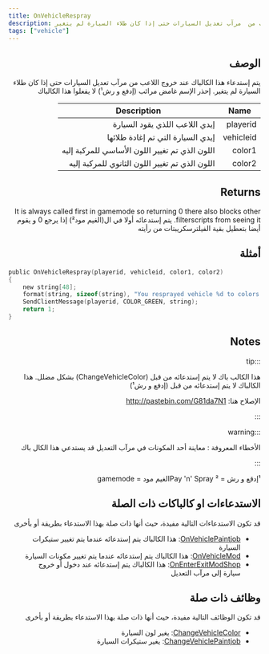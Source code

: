 ```yaml
---
title: OnVehicleRespray
description: يتم إستدعاء هذا الكالباك عند خروج اللاعب من  مرآب تعديل السيارات حتى إذا كان طلاء السيارة لم يتغير
tags: ["vehicle"]
---
```


<div dir="rtl" style={{ textAlign: "right" }}>
    
## الوصف

يتم إستدعاء هذا الكالباك عند خروج اللاعب من  مرآب تعديل السيارات حتى إذا كان طلاء السيارة لم يتغير. إحذر الإسم غامض مرائب (إدفع و رش¹) لا يفعلوا هذا الكالباك




| Name      | Description                                                  |
| --------- | ------------------------------------------------------------ |
| playerid  | إيدي اللاعب اللذي يقود السيارة                              |
| vehicleid | إيدي السيارة التي تم إغادة طلائها                           |
| color1    | اللون الذي تم تغيير اللون الأساسي للمركبة إليه             |
| color2    | اللون الذي تم تغيير اللون الثانوي للمركبة إليه           |

## Returns

It is always called first in gamemode so returning 0 there also blocks other filterscripts from seeing it.
يتم إستدعائه أولا في ال(الغيم مود²) إذا يرجع 0 و يقوم أيضا بتعطيل بقية الفيلترسكريبتات من رأيته


## أمثلة

</div>

```c
public OnVehicleRespray(playerid, vehicleid, color1, color2)
{
    new string[48];
    format(string, sizeof(string), "You resprayed vehicle %d to colors %d and %d!", vehicleid, color1, color2);
    SendClientMessage(playerid, COLOR_GREEN, string);
    return 1;
}
```

<div dir="rtl" style={{ textAlign: "right" }}>

## Notes

:::tip

هذا الكالب باك لا يتم إستدعائه من قبل (ChangeVehicleColor) بشكل مضلل.
هذا الكالباك لا يتم إستدعائه من قبل (إدفع و رش¹)

الإصلاح هنا: http://pastebin.com/G81da7N1

:::

:::warning

الأخطاء المعروفة : معاينة أحد المكونات في مرآب التعديل قد يستدعي هذا الكال باك

:::

¹إدقع و رش = Pay 'n' Spray
²الغيم مود = gamemode

## الاستدعاءات او كالباكات ذات الصلة

قد تكون الاستدعاءات التالية مفيدة، حيث أنها ذات صلة بهذا الاستدعاء بطريقة أو بأخرى 

- [OnVehiclePaintjob](OnVehiclePaintjob): هذا الكالباك يتم إستدعائه عندما يتم تغيير ستيكرات السيارة
- [OnVehicleMod](OnVehicleMod): هذا الكالباك يتم إستدعائه عندما يتم تغيير مكونات السيارة
- [OnEnterExitModShop](OnEnterExitModShop): هذا الكالباك يتم إستدعائه عند دخول أو خروج سيارة إلى مرآب التعديل

## وظائف ذات صلة

قد تكون الوظائف التالية مفيدة، حيث أنها ذات صلة بهذا الاستدعاء بطريقة أو بأخرى 

- [ChangeVehicleColor](../functions/ChangeVehicleColor): يغير لون السيارة
- [ChangeVehiclePaintjob](../functions/ChangeVehiclePaintjob): يغير ستيكرات السيارة
</div>
